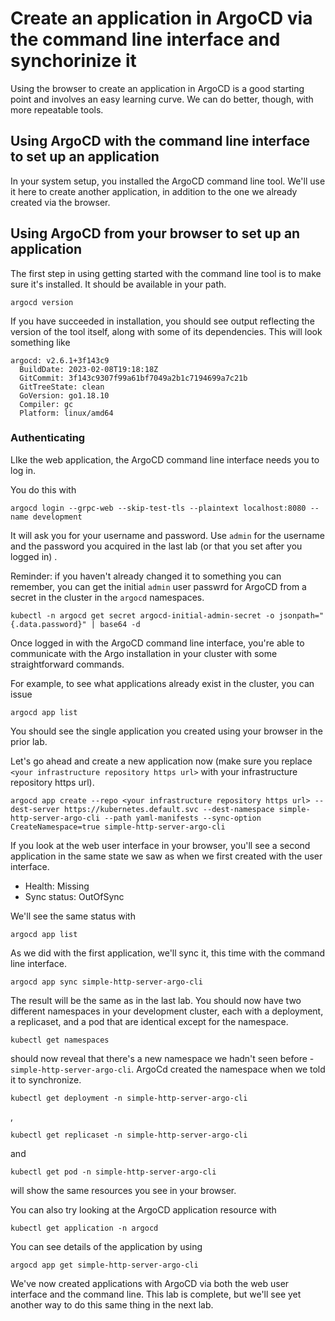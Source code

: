 # Create an application in ArgoCD via the command line interface and synchorinize it

Using the browser to create an application in ArgoCD is a good starting point and involves an easy learning curve. We can do better, though, with more repeatable tools. 

## Using ArgoCD with the command line interface to set up an application

In your system setup, you installed the ArgoCD command line tool. We'll use it here to create another application, in addition to the one we already created via the browser.

## Using ArgoCD from your browser to set up an application

The first step in using getting started with the command line tool is to make sure it's installed. It should be available in your path. 

```
argocd version
```

If you have succeeded in installation, you should see output reflecting the version of the tool itself, along with some of its dependencies. This will look something like

```
argocd: v2.6.1+3f143c9
  BuildDate: 2023-02-08T19:18:18Z
  GitCommit: 3f143c9307f99a61bf7049a2b1c7194699a7c21b
  GitTreeState: clean
  GoVersion: go1.18.10
  Compiler: gc
  Platform: linux/amd64
```

### Authenticating

LIke the web application, the ArgoCD command line interface needs you to log in.

You do this with

```
argocd login --grpc-web --skip-test-tls --plaintext localhost:8080 --name development
```

It will ask you for your username and password. Use `admin` for the username and the password you acquired in the last lab (or that you set after you logged in) .

Reminder: if you haven't already changed it to something you can remember, you can get the initial `admin` user passwrd for ArgoCD from a secret in the cluster in the `argocd` namespaces.

```
kubectl -n argocd get secret argocd-initial-admin-secret -o jsonpath="{.data.password}" | base64 -d
```

Once logged in with the ArgoCD command line interface, you're able to communicate with the Argo installation in your cluster with some straightforward commands.

For example, to see what applications already exist in the cluster, you can issue

```
argocd app list
```

You should see the single application you created using your browser in the prior lab.

Let's go ahead and create a new application now (make sure you replace `<your infrastructure repository https url>` with your infrastructure repository https url).

```
argocd app create --repo <your infrastructure repository https url> --dest-server https://kubernetes.default.svc --dest-namespace simple-http-server-argo-cli --path yaml-manifests --sync-option CreateNamespace=true simple-http-server-argo-cli
```

If you look at the web user interface in your browser, you'll see a second application in the same state we saw as when we first created with the user interface.

- Health: Missing
- Sync status: OutOfSync

We'll see the same status with

```
argocd app list
```

As we did with the first application, we'll sync it, this time with the command line interface.

```
argocd app sync simple-http-server-argo-cli
```

The result will be the same as in the last lab. You should now have two different namespaces in your development cluster, each with a deployment, a replicaset, and a pod that are identical except for the namespace.

```
kubectl get namespaces
```

should now reveal that there's a new namespace we hadn't seen before - `simple-http-server-argo-cli`. ArgoCd created the namespace when we told it to synchronize.

```
kubectl get deployment -n simple-http-server-argo-cli
```

, 

```
kubectl get replicaset -n simple-http-server-argo-cli
```

and

```
kubectl get pod -n simple-http-server-argo-cli
```

will show the same resources you see in your browser.

You can also try looking at the ArgoCD application resource with

```
kubectl get application -n argocd
```

You can see details of the application by using

```
argocd app get simple-http-server-argo-cli
```

We've now created applications with ArgoCD via both the web user interface and the command line. This lab is complete, but we'll see yet another way to do this same thing in the next lab.

